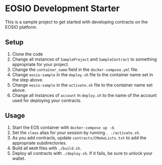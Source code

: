 # EOSIO Development Starter
This is a sample project to get started with developing contracts on the EOSIO platform.

## Setup
1. Clone the code
1. Change all instances of `SampleProject` and `SampleContract` to something appropriate for your project.
1. Change the `container_name` field in the `docker-compose.yml` file.
1. Change `eosio-sample` in the `deploy.sh` file to the container name set in the step above.
1. Change `eosio-sample` in the `activate.sh` file to the container name set above.
1. Change all instances of `account` in `deploy.sh` to the name of the account used for deploying your contracts.

## Usage
1. Start the EOS container with `docker-compose up -d`.
1. Set the `cleos` alias for your session by running `. ./activate.sh`.
1. As you add contracts, update `contracts/CMakeLists.txt` to add the appropriate subdirectories.
1. Build all `WASM` files with `./build.sh`.
1. Deploy all contracts with `./deploy.sh`.  If it fails, be sure to unlock your wallet.
